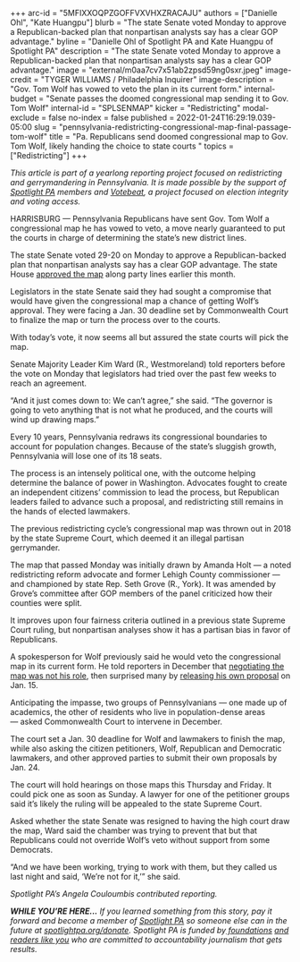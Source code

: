+++
arc-id = "5MFIXXOQPZGOFFVXVHXZRACAJU"
authors = ["Danielle Ohl", "Kate Huangpu"]
blurb = "The state Senate voted Monday to approve a Republican-backed plan that nonpartisan analysts say has a clear GOP advantage."
byline = "Danielle Ohl of Spotlight PA and Kate Huangpu of Spotlight PA"
description = "The state Senate voted Monday to approve a Republican-backed plan that nonpartisan analysts say has a clear GOP advantage."
image = "external/m0aa7cv7x51ab2zpsd59ng0sxr.jpeg"
image-credit = "TYGER WILLIAMS / Philadelphia Inquirer"
image-description = "Gov. Tom Wolf has vowed to veto the plan in its current form."
internal-budget = "Senate passes the doomed congressional map sending it to Gov. Tom Wolf"
internal-id = "SPLSENMAP"
kicker = "Redistricting"
modal-exclude = false
no-index = false
published = 2022-01-24T16:29:19.039-05:00
slug = "pennsylvania-redistricting-congressional-map-final-passage-tom-wolf"
title = "Pa. Republicans send doomed congressional map to Gov. Tom Wolf, likely handing the choice to state courts "
topics = ["Redistricting"]
+++

<i>This article is part of a yearlong reporting project focused on redistricting and gerrymandering in Pennsylvania. It is made possible by the support of </i><a href="https://www.spotlightpa.org/"><i>Spotlight PA</i></a><i> members and </i><a href="https://votebeat.org/"><i>Votebeat</i></a><i>, a project focused on election integrity and voting access.</i>

HARRISBURG —&nbsp;Pennsylvania Republicans have sent Gov. Tom Wolf a congressional map he has vowed to veto, a move nearly guaranteed to put the courts in charge of determining the state’s new district lines.

The state Senate voted 29-20 on Monday to approve a Republican-backed plan that nonpartisan analysts say has a clear GOP advantage. The state House <a href="https://www.spotlightpa.org/news/2022/01/pennsylvania-redistricting-congressional-map-house-approval/">approved the map</a> along party lines earlier this month.

Legislators in the state Senate said they had sought a compromise that would have given the congressional map a chance of getting Wolf’s approval. They were facing a Jan. 30 deadline set by Commonwealth Court to finalize the map or turn the process over to the courts.

<script src="https://www.spotlightpa.org/embed.js" async></script><div data-spl-embed-version="1" data-spl-src="https://www.spotlightpa.org/embeds/newsletter/"></div>

With today’s vote, it now seems all but assured the state courts will pick the map.

Senate Majority Leader Kim Ward (R., Westmoreland) told reporters before the vote on Monday that legislators had tried over the past few weeks to reach an agreement.

“And it just comes down to: We can’t agree,” she said. “The governor is going to veto anything that is not what he produced, and the courts will wind up drawing maps.”

Every 10 years, Pennsylvania redraws its congressional boundaries to account for population changes. Because of the state’s sluggish growth, Pennsylvania will lose one of its 18 seats.

The process is an intensely political one, with the outcome helping determine the balance of power in Washington. Advocates fought to create an independent citizens’ commission to lead the process, but Republican leaders failed to advance such a proposal, and redistricting still remains in the hands of elected lawmakers.

The previous redistricting cycle’s congressional map was thrown out in 2018 by the state Supreme Court, which deemed it an illegal partisan gerrymander.

The map that passed Monday was initially drawn by Amanda Holt — a noted redistricting reform advocate and former Lehigh County commissioner — and championed by state Rep. Seth Grove (R., York). It was amended by Grove’s committee after GOP members of the panel criticized how their counties were split.

It improves upon four fairness criteria outlined in a previous state Supreme Court ruling, but nonpartisan analyses show it has a partisan bias in favor of Republicans.

A spokesperson for Wolf previously said he would veto the congressional map in its current form. He told reporters in December that <a href="https://www.abc27.com/news/this-week-in-pennsylvania/pennsylvania-politics/gov-wolf-says-negotiating-a-new-congressional-map-is-not-his-role/">negotiating the map was not his role</a>, then surprised many by <a href="https://davesredistricting.org/maps#ratings::fe2ff034-a707-4d2f-a781-60eb79ea8b7d">releasing his own proposal</a> on Jan. 15.

Anticipating the impasse, two groups of Pennsylvanians — one made up of academics, the other of residents who live in population-dense areas —&nbsp;asked Commonwealth Court to intervene in December.

The court set a Jan. 30 deadline for Wolf and lawmakers to finish the map, while also asking the citizen petitioners, Wolf, Republican and Democratic lawmakers, and other approved parties to submit their own proposals by Jan. 24.

<script src="https://www.spotlightpa.org/embed.js" async></script><div data-spl-embed-version="1" data-spl-src="https://www.spotlightpa.org/embeds/donate/"></div>

The court will hold hearings on those maps this Thursday and Friday. It could pick one as soon as Sunday. A lawyer for one of the petitioner groups said it’s likely the ruling will be appealed to the state Supreme Court.

Asked whether the state Senate was resigned to having the high court draw the map, Ward said the chamber was trying to prevent that but that Republicans could not override Wolf’s veto without support from some Democrats.

“And we have been working, trying to work with them, but they called us last night and said, ‘We’re not for it,’” she said.

<i>Spotlight PA’s Angela Couloumbis contributed reporting.</i>

<i><b>WHILE YOU’RE HERE...</b></i><i> If you learned something from this story, pay it forward and become a member of </i><a href="https://www.spotlightpa.org/"><i>Spotlight PA</i></a><i> so someone else can in the future at </i><a href="http://spotlightpa.org/donate"><i>spotlightpa.org/donate</i></a><i>. Spotlight PA is funded by</i><a href="https://www.spotlightpa.org/support"><i> foundations</i></a><i> </i><a href="https://www.spotlightpa.org/support"><i>and readers like you</i></a><i> who are committed to accountability journalism that gets results.</i>
